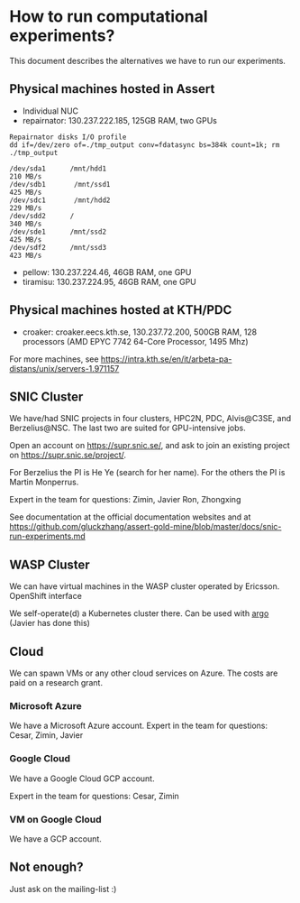 # How to run computational experiments?

This document describes the alternatives we have to run our experiments.

## Physical machines hosted in Assert

* Individual NUC
* repairnator: 130.237.222.185, 125GB RAM, two GPUs

```
Repairnator disks I/O profile
dd if=/dev/zero of=./tmp_output conv=fdatasync bs=384k count=1k; rm ./tmp_output

/dev/sda1      /mnt/hdd1
210 MB/s
/dev/sdb1       /mnt/ssd1
425 MB/s
/dev/sdc1       /mnt/hdd2
229 MB/s
/dev/sdd2      /
340 MB/s
/dev/sde1      /mnt/ssd2
425 MB/s
/dev/sdf2      /mnt/ssd3
423 MB/s
```

* pellow: 130.237.224.46, 46GB RAM, one GPU
* tiramisu: 130.237.224.95, 46GB RAM, one GPU

## Physical machines hosted at KTH/PDC

* croaker: croaker.eecs.kth.se, 130.237.72.200, 500GB RAM, 128 processors (AMD EPYC 7742 64-Core Processor, 1495 Mhz) 

For more machines, see <https://intra.kth.se/en/it/arbeta-pa-distans/unix/servers-1.971157>

## SNIC Cluster

We have/had SNIC projects in four clusters, HPC2N, PDC, Alvis@C3SE, and Berzelius@NSC.
The last two are suited for GPU-intensive jobs.

Open an account on https://supr.snic.se/, and ask to join an existing project on https://supr.snic.se/project/.

For Berzelius the PI is He Ye (search for her name). 
For the others the PI is Martin Monperrus.

Expert in the team for questions: Zimin, Javier Ron, Zhongxing

See documentation at the official documentation websites and at <https://github.com/gluckzhang/assert-gold-mine/blob/master/docs/snic-run-experiments.md>

## WASP Cluster

We can have virtual machines in the WASP cluster operated by Ericsson. 
OpenShift interface

We self-operate(d) a Kubernetes cluster there. Can be used with [argo](https://github.com/argoproj/argo) (Javier has done this)


## Cloud

We can spawn VMs or any other cloud services on Azure. The costs are paid on a research grant. 

### Microsoft Azure

We have a Microsoft Azure account. Expert in the team for questions: Cesar, Zimin, Javier

### Google Cloud

We have a Google Cloud GCP account. 

Expert in the team for questions: Cesar, Zimin

### VM on Google Cloud

We have a GCP account.

## Not enough?

Just ask on the mailing-list :)
